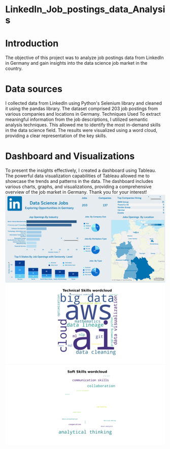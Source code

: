 # LinkedIn_Job_postings_data_Analysis

# Introduction
The objective of this project was to analyze job postings data from LinkedIn in Germany and gain insights into the data science job market in the country.
# Data sources
I collected data from LinkedIn using Python's Selenium library and cleaned it using the pandas library. The dataset comprised 203 job postings from various companies and locations in Germany.
Techniques Used
To extract meaningful information from the job descriptions, I utilized semantic analysis techniques. This allowed me to identify the most in-demand skills in the data science field. The results were visualized using a word cloud, providing a clear representation of the key skills.
# Dashboard and Visualizations
To present the insights effectively, I created a dashboard using Tableau. The powerful data visualization capabilities of Tableau allowed me to showcase the trends and patterns in the data. The dashboard includes various charts, graphs, and visualizations, providing a comprehensive overview of the job market in Germany.
Thank you for your interest!
![Alt Text](https://github.com/hassentchoketch/LinkedIn_Job_postings_data_Analysis/blob/master/Data_Science_jobs_germany.png)
![Alt Text](https://github.com/hassentchoketch/LinkedIn_Job_postings_data_Analysis/blob/master/graphs/Technical%20Skills%20wordcloud.png) ![Alt Text](https://github.com/hassentchoketch/LinkedIn_Job_postings_data_Analysis/blob/master/graphs/Soft%20Skills%20wordcloud.png)

